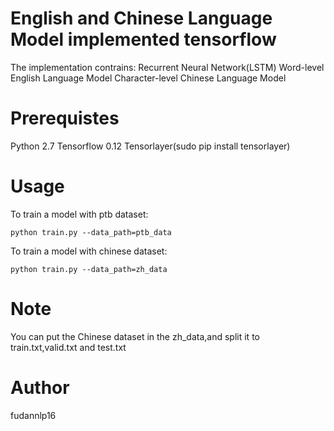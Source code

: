 # English and Chinese Language Model implemented tensorflow

The implementation contrains:
Recurrent Neural Network(LSTM)
Word-level English Language Model
Character-level Chinese Language Model

# Prerequistes

Python 2.7
Tensorflow 0.12
Tensorlayer(sudo pip install tensorlayer)

# Usage

To train a model with ptb dataset:
```shell
python train.py --data_path=ptb_data
```

To train a model with chinese dataset:
```shell
python train.py --data_path=zh_data
```

# Note

You can put the Chinese dataset in the zh_data,and split it to
train.txt,valid.txt and test.txt

# Author

fudannlp16 
